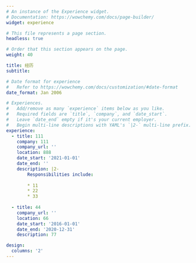```yaml
---
# An instance of the Experience widget.
# Documentation: https://wowchemy.com/docs/page-builder/
widget: experience

# This file represents a page section.
headless: true

# Order that this section appears on the page.
weight: 40

title: 经历
subtitle:

# Date format for experience
#   Refer to https://wowchemy.com/docs/customization/#date-format
date_format: Jan 2006

# Experiences.
#   Add/remove as many `experience` items below as you like.
#   Required fields are `title`, `company`, and `date_start`.
#   Leave `date_end` empty if it's your current employer.
#   Begin multi-line descriptions with YAML's `|2-` multi-line prefix.
experience:
  - title: 111
    company: 111
    company_url: ''
    location: 888
    date_start: '2021-01-01'
    date_end: ''
    description: |2-
        Responsibilities include:
        
        * 11
        * 22
        * 33
        
  - title: 44
    company_url: ''
    location: 66
    date_start: '2016-01-01'
    date_end: '2020-12-31'
    description: 77

design:
  columns: '2'
---
```

